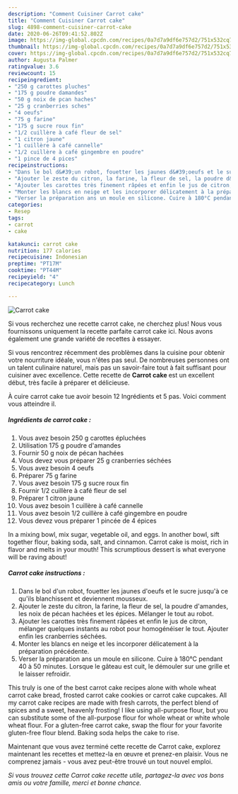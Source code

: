 ```yaml
---
description: "Comment Cuisiner Carrot cake"
title: "Comment Cuisiner Carrot cake"
slug: 4898-comment-cuisiner-carrot-cake
date: 2020-06-26T09:41:52.802Z
image: https://img-global.cpcdn.com/recipes/0a7d7a9df6e757d2/751x532cq70/carrot-cake-photo-principale-de-la-recette.jpg
thumbnail: https://img-global.cpcdn.com/recipes/0a7d7a9df6e757d2/751x532cq70/carrot-cake-photo-principale-de-la-recette.jpg
cover: https://img-global.cpcdn.com/recipes/0a7d7a9df6e757d2/751x532cq70/carrot-cake-photo-principale-de-la-recette.jpg
author: Augusta Palmer
ratingvalue: 3.6
reviewcount: 15
recipeingredient:
- "250 g carottes pluches"
- "175 g poudre damandes"
- "50 g noix de pcan haches"
- "25 g cranberries sches"
- "4 oeufs"
- "75 g farine"
- "175 g sucre roux fin"
- "1/2 cuillère à café fleur de sel"
- "1 citron jaune"
- "1 cuillère à café cannelle"
- "1/2 cuillère à café gingembre en poudre"
- "1 pince de 4 pices"
recipeinstructions:
- "Dans le bol d&#39;un robot, fouetter les jaunes d&#39;oeufs et le sucre jusqu&#39;à ce qu&#39;ils blanchissent et deviennent mousseux."
- "Ajouter le zeste du citron, la farine, la fleur de sel, la poudre d&#39;amandes, les noix de pécan hachées et les épices. Mélanger le tout au robot."
- "Ajouter les carottes très finement râpées et enfin le jus de citron, mélanger quelques instants au robot pour homogénéiser le tout. Ajouter enfin les cranberries séchées."
- "Monter les blancs en neige et les incorporer délicatement à la préparation précédente."
- "Verser la préparation ans un moule en silicone. Cuire à 180°C pendant 40 à 50 minutes. Lorsque le gâteau est cuit, le démouler sur une grille et le laisser refroidir."
categories:
- Resep
tags:
- carrot
- cake

katakunci: carrot cake 
nutrition: 177 calories
recipecuisine: Indonesian
preptime: "PT17M"
cooktime: "PT44M"
recipeyield: "4"
recipecategory: Lunch

---
```



![Carrot cake](https://img-global.cpcdn.com/recipes/0a7d7a9df6e757d2/751x532cq70/carrot-cake-photo-principale-de-la-recette.jpg)

Si vous recherchez une recette carrot cake, ne cherchez plus! Nous vous fournissons uniquement la recette parfaite carrot cake ici. Nous avons également une grande variété de recettes à essayer.

Si vous rencontrez récemment des problèmes dans la cuisine pour obtenir votre nourriture idéale, vous n'êtes pas seul. De nombreuses personnes ont un talent culinaire naturel, mais pas un savoir-faire tout à fait suffisant pour cuisiner avec excellence. Cette recette de <strong> Carrot cake </strong> est un excellent début, très facile à préparer et délicieuse.

<!--inarticleads1-->

À cuire carrot cake tue avoir besoin 12 Ingrédients et 5 pas. Voici comment vous atteindre il.

##### Ingrédients de carrot cake :

1. Vous avez besoin 250 g carottes épluchées
1. Utilisation 175 g poudre d&#39;amandes
1. Fournir 50 g noix de pécan hachées
1. Vous devez vous préparer 25 g cranberries séchées
1. Vous avez besoin 4 oeufs
1. Préparer 75 g farine
1. Vous avez besoin 175 g sucre roux fin
1. Fournir 1/2 cuillère à café fleur de sel
1. Préparer 1 citron jaune
1. Vous avez besoin 1 cuillère à café cannelle
1. Vous avez besoin 1/2 cuillère à café gingembre en poudre
1. Vous devez vous préparer 1 pincée de 4 épices


In a mixing bowl, mix sugar, vegetable oil, and eggs. In another bowl, sift together flour, baking soda, salt, and cinnamon. Carrot cake is moist, rich in flavor and melts in your mouth! This scrumptious dessert is what everyone will be raving about! 

<!--inarticleads2-->

##### Carrot cake instructions :

1. Dans le bol d&#39;un robot, fouetter les jaunes d&#39;oeufs et le sucre jusqu&#39;à ce qu&#39;ils blanchissent et deviennent mousseux.
1. Ajouter le zeste du citron, la farine, la fleur de sel, la poudre d&#39;amandes, les noix de pécan hachées et les épices. Mélanger le tout au robot.
1. Ajouter les carottes très finement râpées et enfin le jus de citron, mélanger quelques instants au robot pour homogénéiser le tout. Ajouter enfin les cranberries séchées.
1. Monter les blancs en neige et les incorporer délicatement à la préparation précédente.
1. Verser la préparation ans un moule en silicone. Cuire à 180°C pendant 40 à 50 minutes. Lorsque le gâteau est cuit, le démouler sur une grille et le laisser refroidir.


This truly is one of the best carrot cake recipes alone with whole wheat carrot cake bread, frosted carrot cake cookies or carrot cake cupcakes. All my carrot cake recipes are made with fresh carrots, the perfect blend of spices and a sweet, heavenly frosting! I like using all-purpose flour, but you can substitute some of the all-purpose flour for whole wheat or white whole wheat flour. For a gluten-free carrot cake, swap the flour for your favorite gluten-free flour blend. Baking soda helps the cake to rise. 

<!--inarticleads1-->

<p>
Maintenant que vous avez terminé cette recette de Carrot cake, explorez maintenant les recettes et mettez-la en œuvre et prenez-en plaisir. Vous ne comprenez jamais - vous avez peut-être trouvé un tout nouvel emploi.
</p>

<p>
<i>Si vous trouvez cette Carrot cake recette utile, partagez-la avec vos bons amis ou votre famille, merci et bonne chance.</i>
</p>
